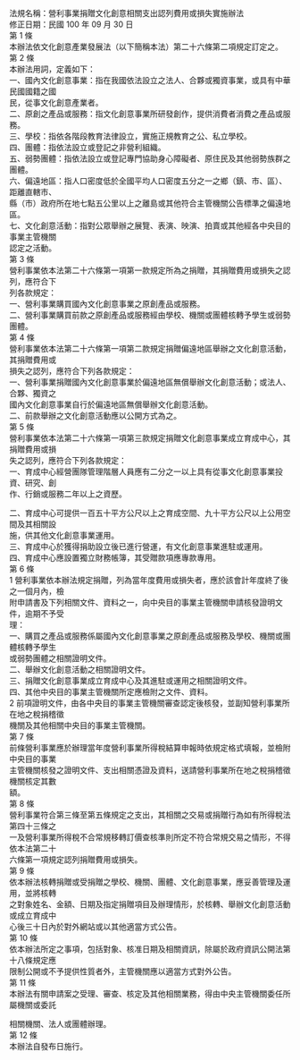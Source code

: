 法規名稱：營利事業捐贈文化創意相關支出認列費用或損失實施辦法  
修正日期：民國 100 年 09 月 30 日  
第 1 條  
本辦法依文化創意產業發展法（以下簡稱本法）第二十六條第二項規定訂定之。  
第 2 條  
本辦法用詞，定義如下：  
一、國內文化創意事業：指在我國依法設立之法人、合夥或獨資事業，或具有中華民國國籍之國  
民，從事文化創意產業者。  
二、原創之產品或服務：指文化創意事業所研發創作，提供消費者消費之產品或服務。  
三、學校：指依各階段教育法律設立，實施正規教育之公、私立學校。  
四、團體：指依法設立或登記之非營利組織。  
五、弱勢團體：指依法設立或登記專門協助身心障礙者、原住民及其他弱勢族群之團體。  
六、偏遠地區：指人口密度低於全國平均人口密度五分之一之鄉（鎮、市、區）、距離直轄市、  
縣（市）政府所在地七點五公里以上之離島或其他符合主管機關公告標準之偏遠地區。  
七、文化創意活動：指對公眾舉辦之展覽、表演、映演、拍賣或其他經各中央目的事業主管機關  
認定之活動。  
第 3 條  
營利事業依本法第二十六條第一項第一款規定所為之捐贈，其捐贈費用或損失之認列，應符合下  
列各款規定：  
一、營利事業購買國內文化創意事業之原創產品或服務。  
二、營利事業購買前款之原創產品或服務經由學校、機關或團體核轉予學生或弱勢團體。  
第 4 條  
營利事業依本法第二十六條第一項第二款規定捐贈偏遠地區舉辦之文化創意活動，其捐贈費用或  
損失之認列，應符合下列各款規定：  
一、營利事業捐贈國內文化創意事業於偏遠地區無償舉辦文化創意活動；或法人、合夥、獨資之  
國內文化創意事業自行於偏遠地區無償舉辦文化創意活動。  
二、前款舉辦之文化創意活動應以公開方式為之。  
第 5 條  
營利事業依本法第二十六條第一項第三款規定捐贈文化創意事業成立育成中心，其捐贈費用或損  
失之認列，應符合下列各款規定：  
一、育成中心經營團隊管理階層人員應有二分之一以上具有從事文化創意事業投資、研究、創  
作、行銷或服務二年以上之資歷。  


二、育成中心可提供一百五十平方公尺以上之育成空間、九十平方公尺以上公用空間及其相關設  
施，供其他文化創意事業運用。  
三、育成中心於獲得捐助設立後已進行營運，有文化創意事業進駐或運用。  
四、育成中心應設置獨立財務帳簿，其受贈款項應專款專用。  
第 6 條  
1 營利事業依本辦法規定捐贈，列為當年度費用或損失者，應於該會計年度終了後之一個月內，檢  
附申請書及下列相關文件、資料之一，向中央目的事業主管機關申請核發證明文件，逾期不予受  
理：  
一、購買之產品或服務係屬國內文化創意事業之原創產品或服務及學校、機關或團體核轉予學生  
或弱勢團體之相關證明文件。  
二、舉辦文化創意活動之相關證明文件。  
三、捐贈文化創意事業成立育成中心及其進駐或運用之相關證明文件。  
四、其他中央目的事業主管機關所定應檢附之文件、資料。  
2 前項證明文件，由各中央目的事業主管機關審查認定後核發，並副知營利事業所在地之稅捐稽徵  
機關及其他相關中央目的事業主管機關。  
第 7 條  
前條營利事業應於辦理當年度營利事業所得稅結算申報時依規定格式填報，並檢附中央目的事業  
主管機關核發之證明文件、支出相關憑證及資料，送請營利事業所在地之稅捐稽徵機關核定其數  
額。  
第 8 條  
營利事業符合第三條至第五條規定之支出，其相關之交易或捐贈行為如有所得稅法第四十三條之  
一及營利事業所得稅不合常規移轉訂價查核準則所定不符合常規交易之情形，不得依本法第二十  
六條第一項規定認列捐贈費用或損失。  
第 9 條  
依本辦法核轉捐贈或受捐贈之學校、機關、團體、文化創意事業，應妥善管理及運用，並將核轉  
之對象姓名、金額、日期及指定捐贈項目及辦理情形，於核轉、舉辦文化創意活動或成立育成中  
心後三十日內於對外網站或以其他適當方式公告。  
第 10 條  
依本辦法所定之事項，包括對象、核准日期及相關資訊，除屬於政府資訊公開法第十八條規定應  
限制公開或不予提供性質者外，主管機關應以適當方式對外公告。  
第 11 條  
本辦法有關申請案之受理、審查、核定及其他相關業務，得由中央主管機關委任所屬機關或委託  


相關機關、法人或團體辦理。  
第 12 條  
本辦法自發布日施行。  


